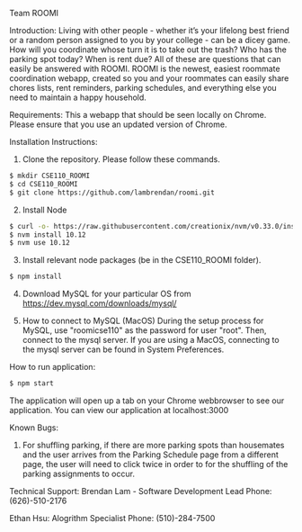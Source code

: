 Team ROOMI

Introduction:
Living with other people - whether it’s your lifelong best friend or a random person assigned to you by your college - can be a dicey
game. How will you coordinate whose turn it is to take out the trash? Who has the parking spot today? When is rent due? All of these are
questions that can easily be answered with ROOMI. ROOMI is the newest, easiest roommate coordination webapp, created so you and your
roommates can easily share chores lists, rent reminders, parking schedules, and everything else you need to maintain a happy household. 

Requirements:
This a webapp that should be seen locally on Chrome. Please ensure that you use an updated version of Chrome.

Installation Instructions:

1. Clone the repository. Please follow these commands.
```bash
$ mkdir CSE110_ROOMI
$ cd CSE110_ROOMI
$ git clone https://github.com/lambrendan/roomi.git
```
2. Install Node
```bash
$ curl -o- https://raw.githubusercontent.com/creationix/nvm/v0.33.0/install.sh | bash
$ nvm install 10.12
$ nvm use 10.12
```
3. Install relevant node packages (be in the CSE110_ROOMI folder).
```bash
$ npm install
```
4. Download MySQL for your particular OS from 
https://dev.mysql.com/downloads/mysql/

5. How to connect to MySQL (MacOS)
During the setup process for MySQL, use "roomicse110" as the password for user "root". Then, connect to the mysql server. If you are using
a MacOS, connecting to the mysql server can be found in System Preferences.

How to run application:
```bash
$ npm start
```
The application will open up a tab on your Chrome webbrowser to see our application.
You can view our application at localhost:3000

Known Bugs:
1. For shuffling parking, if there are more parking spots than housemates and the user arrives from the Parking Schedule page
from a different page, the user will need to click twice in order to for the shuffling of the parking assignments to occur.

Technical Support:
Brendan Lam - Software Development Lead
Phone: (626)-510-2176

Ethan Hsu: Alogrithm Specialist
Phone: (510)-284-7500
